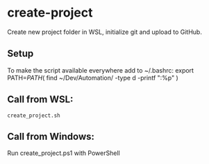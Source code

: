 # create-project
Create new project folder in WSL, initialize git and upload to GitHub.
## Setup
To make the script available everywhere add to ~/.bashrc:
    export PATH=$PATH$( find ~/Dev/Automation/ -type d -printf ":%p" )

## Call from WSL:
    create_project.sh

## Call from Windows:
Run create_project.ps1 with PowerShell